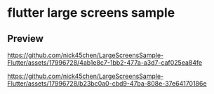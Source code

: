 # flutter large screens sample

## Preview

<!-- compact-demo -->
https://github.com/nick45chen/LargeScreensSample-Flutter/assets/17996728/4ab1e8c7-1bb2-477a-a3d7-caf025ea84fe



<!-- expended-demo -->
https://github.com/nick45chen/LargeScreensSample-Flutter/assets/17996728/b23bc0a0-cbd9-47ba-808e-37e64170186e

